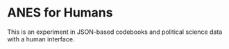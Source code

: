 ANES for Humans
===============

This is an experiment in JSON-based codebooks and political science data
with a human interface.
